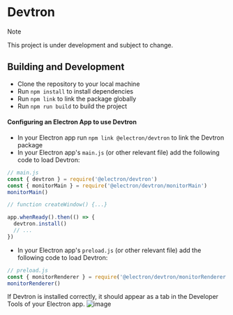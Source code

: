 # Devtron
> [!NOTE]
> This project is under development and subject to change.

## Building and Development
- Clone the repository to your local machine
- Run `npm install` to install dependencies
- Run `npm link` to link the package globally
- Run `npm run build` to build the project

#### Configuring an Electron App to use Devtron
- In your Electron app run `npm link @electron/devtron` to link the Devtron package
- In your Electron app's `main.js` (or other relevant file) add the following code to load Devtron:
```js
// main.js
const { devtron } = require('@electron/devtron')
const { monitorMain } = require('@electron/devtron/monitorMain')
monitorMain()

// function createWindow() {...}

app.whenReady().then(() => {
  devtron.install()
  // ...
})
```
- In your Electron app's `preload.js` (or other relevant file) add the following code to load Devtron:
```js
// preload.js
const { monitorRenderer } = require('@electron/devtron/monitorRenderer')
monitorRenderer()
```

If Devtron is installed correctly, it should appear as a tab in the Developer Tools of your Electron app.
![image](https://i.ibb.co/C3WgrHKG/Screenshot-2025-06-09-171027.png)
